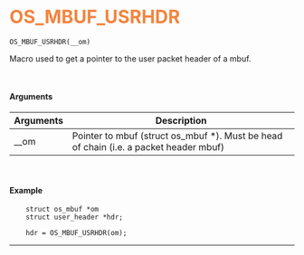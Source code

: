 ## <font color="#F2853F" style="font-size:24pt">OS_MBUF_USRHDR</font>

```no-highlight
OS_MBUF_USRHDR(__om)
```

Macro used to get a pointer to the user packet header of a mbuf.

<br>


#### Arguments

| Arguments | Description |
|-----------|-------------|
| __om |  Pointer to mbuf (struct os_mbuf *). Must be head of chain (i.e. a packet header mbuf) |


<br>

#### Example

```no-highlight
    struct os_mbuf *om
    struct user_header *hdr;

    hdr = OS_MBUF_USRHDR(om);
```

---------------------

